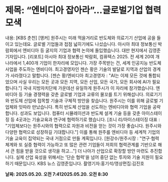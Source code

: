 # **제목: “엔비디아 잡아라”…글로벌기업 협력 모색**

  내용: [KBS 춘천] [앵커] 원주시는  미래 먹을거리로  반도체와 의료기기 산업에 공을 들이고 있는데요. 글로벌 기업들과 접점 넓히기에도 나섰습니다. 아시아 최대 정보통신 박람회에서 엔비디아 등 굴지의 기업과 협력 논의에 돌입했습니다. 대만 현지에서 김영준 기자입니다. [리포트] 아시아 최대 정보통신 박람회, 컴퓨텍스 2025. 전 세계 20여 개 나라에서  1,400개 기업이 한자리에 모입니다. 가장 주목받는 건, 세계 인공지능 반도체 사업을 주도하는 엔비디아. 최고경영자인 젠슨 황은 기술의 발달로 지역과 산업의 경계가 사라졌다고 말합니다. [젠슨 황/엔비디아 최고경영자 : "AI는 이제 모든 것에 통합되었으며 사실 우리는 모든 곳과 모든 지역, 모든 산업, 모든 국가, 모든 회사에 AI가 필요합니다."] 국내 지방자치단체 가운데선 유일하게 원주시가 이 자리에 참가했습니다. 엔비디아 등 기술 경쟁력을 갖춘 글로벌 기업과  교류의 물꼬를 트기 위해섭니다. 의료기기와 반도체 산업에 접목할 기술과 구체적 방안을 찾습니다. 원주시는 이를 위해 글로벌 기업체와 잇따라 만났습니다. 특히 반도체 산업을 선도하는 엔비디아와 협력 기업을 공략합니다. 성과도 보입니다. 컴퓨터 시뮬레이션과 반도체 설계 기술 등을 갖춘 아이스테이징 등 4곳과는 기술교육과 연구에 협력하기로 했습니다. [조니 리/아이스테이징 대표 : "기업체보다는 원주시와의 협력으로 자원과 비전을 얻는 것이 가장 좋습니다. 원주시와 다양한 협력으로 성장하길 기대합니다."] 이를 통해 원주를 엔비디아 등 세계적 기업의 기술 교육이  집약되는 국내 거점으로 만들 계획입니다. [원강수/원주시장 : "연구·협력 체계와 또 실증 협력이 가능하고 또 많은 관련 기업들이 저희의 협력관계를 기반으로 해서 큰 힘을 받을 것으로 생각을 하고..."] 더 나아가 산업으로 확장할 방안 마련도 추진합니다. 실제 산업 육성을 위해서는 '단순 협력'을 넘어 중단 없는 투자와 기술 지원이 필요하기 때문입니다. KBS 뉴스 김영준입니다. 촬영기자:홍기석/영상편집:김진호

  **날짜: 2025.05.20. 오전 7:412025.05.20. 오전 8:30**
